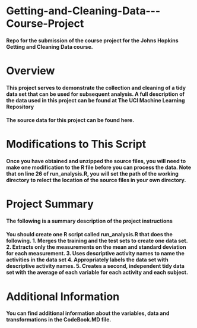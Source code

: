 # Getting-and-Cleaning-Data---Course-Project
#### Repo for the submission of the course project for the Johns Hopkins Getting and Cleaning Data course.

# Overview

#### This project serves to demonstrate the collection and cleaning of a tidy data set that can be used for subsequent analysis. A full description of the data used in this project can be found at The UCI Machine Learning Repository

#### The source data for this project can be found here.

#  Modifications to This Script

#### Once you have obtained and unzipped the source files, you will need to make one modification to the R file before you can process the data. Note that on line 26 of run_analysis.R, you will set the path of the working directory to relect the location of the source files in your own directory.

# Project Summary

#### The following is a summary description of the project instructions

#### You should create one R script called run_analysis.R that does the following. 1. Merges the training and the test sets to create one data set. 2. Extracts only the measurements on the mean and standard deviation for each measurement. 3. Uses descriptive activity names to name the activities in the data set 4. Appropriately labels the data set with descriptive activity names. 5. Creates a second, independent tidy data set with the average of each variable for each activity and each subject.

# Additional Information

#### You can find additional information about the variables, data and transformations in the CodeBook.MD file.
